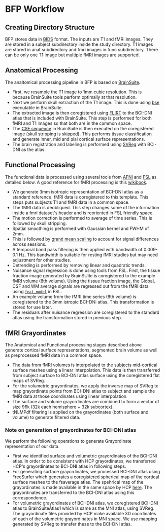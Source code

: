 # BFP Workflow

## Creating Directory Structure
BFP stores data in [BIDS](http://bids.neuroimaging.io/) format. The inputs are T1 and fMRI images. They are stored in a subject subdirectory inside the study directory. T1 images are stored in anat subdirectory and fmri images in func subdirectory. There can be only one T1 image but multiple fMRI images are supported. 

## Anatomical Processing
The analtomical processing pipeline in BFP is based on [BrainSuite](http://brainsuite.org). 

 * First, we resample the T1 image to 1mm cubic resolution. This is because BrainSuite tools perform optimally at that resolution. 
 * Next we perform skull extraction of the T1 image. This is done using [bse](http://brainsuite.org/processing/surfaceextraction/bse/) executable in BrainSuite.
 * The extracted image is then coregistered using [FLIRT](https://fsl.fmrib.ox.ac.uk/fsl/fslwiki/FLIRT) to the BCI-DNI atlas that is included with BrainSuite. This step is performed for both fMRI and T1 images so that both are in the common space. 
 * The [CSE sequence](http://brainsuite.org/processing/surfaceextraction/) in BrainSuite is then executed on the coregistered image (skull stripping is skipped). This performs tissue classification and generate inner, mid and pial cortical surface representations.
 * The brain registration and labeling is performed using [SVReg](http://brainsuite.org/processing/svreg/) with BCI-DNI as the atlas.

## Functional Processing
The functional data is processed using several tools from [AFNI](https://afni.nimh.nih.gov/) and [FSL](https://fsl.fmrib.ox.ac.uk/fsl/fslwiki) as detailed below. A good reference for fMRI processing is this [wikibook](https://en.wikibooks.org/wiki/Neuroimaging_Data_Processing#Functional_MRI).
* We generate 3mm isotropic representation of BCI-DNI atlas as a standard reference. fMRI data is coregistered to this template. This steps puts subjects T1 and fMRI data in a common space.
* The fMRI data is deobliqued. This step changes some of the information inside a fmri dataset's header and is reoriented in FSL friendly space. 
* The motion correction is performed to average of time series. This is followed by skull stripping.
* Spatial smoothing is performed with Gaussian kernel and FWHM of 2mm.
* This is followed by [grand mean scaling](http://dbic.dartmouth.edu/wiki/index.php/Global_Scaling) to account for signal differences across sessions.
* A temporal band pass filtering is then applied with bandwidth of 0.009-0.1 Hz. This bandwidth is suitable for resting fMRI studies but may need adjustment for other studies.
* Detrending is performed by removing linear and quadratic trends.
* Nuisance signal regression is done using tools from FSL. First, the tissue fraction image generated by BrainSUite is coregistered to the example fMRI volume (8th volume). Using the tissue fraction image, the Global, CSF and WM average signals are regressed out from the fMRI data using [`feat_model`](https://fsl.fmrib.ox.ac.uk/fsl/fslwiki/FEAT/UserGuide) in FSL.
* An example volume from the fMRI time series (8th volume) is coregistered to the 3mm istropic BCI-DNI atlas. This transformation is stored for use later.
* The residuals after nuisance regression are coregistered to the standard atlas using the transformation stored in previous step.

## fMRI Grayordinates
The Anatomical and Functional processing stages described above generate cortical surface representations, segmented brain volume as well as preprocessed fMRI data in a common space. 
* The data from fMRI volumes is interpolated to the subjects mid-cortical surface meshes using a linear interpolation. This data is then transferred from subject surface to BCI-DNI atlas surface using the coregistered flat maps of SVReg.
* For the volumetric grayordinates, we apply the inverse map of SVReg to map grayordinate points from BCI-DNI atlas to subject and sample the fMRI data at those coordinates using linear interpolation. 
* The surface and volume grayordinates are combined to form a vector of size 96k (32k each hemisphere + 32k subcortex).
* tNLMPdf filtering is applied on the grayordinates (both surface and volume) to generate filtered data. 

### Note on generation of grayordinates for BCI-DNI atlas
 We perform the following operations to generate Grayordinate representation of our data.
* First we identified surface and volumetric grayordinates of the BCI-DNI atlas. In order to be consistent with HCP grayordinates, we transferred HCP's grayordinates to BCI-DNI atlas in following steps.
* For generating surface grayordinates, we processed BCI-DNI atlas using FreeSurfer which generates a coregistered spherical map of the cortical surface meshes to the fsaverage atlas. The spehrical map of the grayordinates is made available in the same space by HCP [here](https://github.com/Washington-University/Pipelines/tree/master/global/templates/standard_mesh_atlases). The grayordinates are transferred to the BCI-DNI atlas using this correspondence.   
* For volumetric grayordinates of BCI-DNI atlas, we coregistered BCI-DNI atlas to BrainSuiteAtlas1 which is same as the MNI atlas, using SVReg. The grayordinate files provided by HCP make available 3D coordinates of each of the volumetric grayordinates in MNI space. We use mapping generated by SVReg to transfer these to the BCI-DNI atlas. 
